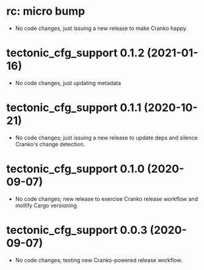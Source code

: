 # rc: micro bump

- No code changes, just issuing a new release to make Cranko happy.

# tectonic_cfg_support 0.1.2 (2021-01-16)

- No code changes, just updating metadata

# tectonic_cfg_support 0.1.1 (2020-10-21)

- No code changes; just issuing a new release to update deps and silence
  Cranko's change detection.

# tectonic_cfg_support 0.1.0 (2020-09-07)

- No code changes; new release to exercise Cranko release workflow and mollify
  Cargo versioning

# tectonic_cfg_support 0.0.3 (2020-09-07)

- No code changes; testing new Cranko-powered release workflow.
